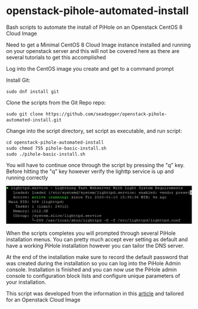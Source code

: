 # openstack-pihole-automated-install
Bash scripts to automate the install of PiHole on an Openstack CentOS 8 Cloud Image

Need to get a Minimal CentOS 8 Cloud Image instance installed and running on your openstack server and this will not be covered here as there are several tutorials to get this accomplished

Log into the CentOS image you create and get to a command prompt

Install Git:
```
sudo dnf install git
```

Clone the scripts from the Git Repo repo: 
```
sudo git clone https://github.com/seadogger/openstack-pihole-automated-install.git
```

Change into the script directory, set script as executable, and run script:
```
cd openstack-pihole-automated-install
sudo chmod 755 pihole-basic-install.sh
sudo ./pihole-basic-install.sh
```

You will have to continue once through the script by pressing the "q" key.  Before hitting the "q" key however verify the lighttp service is up and running correctly

![Verify Lighttp Service is Active](lighttp_status.png)

When the scripts completes you will prompted through several PiHole installation menus.  You can pretty much accept ever setting as default and have a working PiHole installation however you can tailor the DNS server.

At the end of the installation make sure to record the default password that was created during the installation so you can log into the PiHole Admin console.  Installation is finished and you can now use the PiHole admin console to configuration block lists and configure unique parameters of your installation.

This script was developed from the information in this [article](https://rootdicalism.wordpress.com/2020/01/24/pi-hole-installation-on-centos-8-part-3/) and tailored for an Openstack Cloud Image



